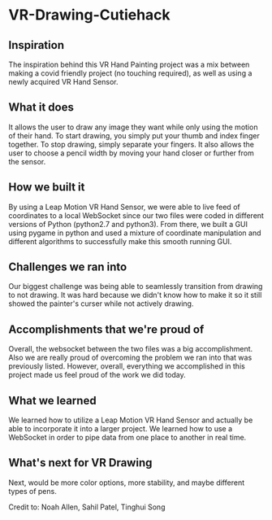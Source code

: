 # VR-Drawing-Cutiehack
## Inspiration
The inspiration behind this VR Hand Painting project was a mix between making a covid friendly project (no touching required), as well as using a newly acquired VR Hand Sensor.

## What it does
It allows the user to draw any image they want while only using the motion of their hand. To start drawing, you simply put your thumb and index finger together. To stop drawing, simply separate your fingers. It also allows the user to choose a pencil width by moving your hand closer or further from the sensor.

## How we built it
By using a Leap Motion VR Hand Sensor, we were able to live feed of coordinates to a local WebSocket since our two files were coded in different versions of Python (python2.7 and python3). From there, we built a GUI using pygame in python and used a mixture of coordinate manipulation and different algorithms to successfully make this smooth running GUI. 

## Challenges we ran into
Our biggest challenge was being able to seamlessly transition from drawing to not drawing. It was hard because we didn't know how to make it so it still showed the painter's curser while not actively drawing. 

## Accomplishments that we're proud of
Overall, the websocket between the two files was a big accomplishment. Also we are really proud of overcoming the problem we ran into that was previously listed. However, overall, everything we accomplished in this project made us feel proud of the work we did today.

## What we learned
We learned how to utilize a Leap Motion VR Hand Sensor and actually be able to incorporate it into a larger project. We learned how to use a WebSocket in order to pipe data from one place to another in real time.

## What's next for VR Drawing
Next, would be more color options, more stability, and maybe different types of pens.

Credit to: Noah Allen, Sahil Patel, Tinghui Song
